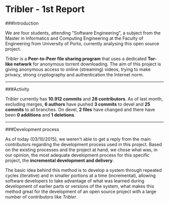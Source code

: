 # Tribler - 1st Report

###Introduction

We are four students, attending "Software Engineering", a subject from the Master in Informatics and Computing Engineering at the Faculty of Engineering from University of Porto, currently analysing this open source project.

_Tribler_ is a **Peer-to-Peer file sharing program** that uses a dedicated **Tor-like network** for anonymous torrent downloading. The aim of this project is giving anonymous access to online (streaming) videos, trying to make privacy, strong cryptography and authentication the Internet norm.

****

###Activity

_Tribler_ currently has **10.912 commits** and **28 contributors**. As of last month, excluding merges, **6 authors** have pushed **3 commits** to devel and **25 commits** to all branches. On devel, **2 files** have changed and there have been **0 additions** and **1 deletions**.

****

###Development process

As of today (03/10/2015), we weren't able to get a reply from the main contributors regarding the development process used in this project. Based on the existing processes and the project at hand, we chose what was, in our opinion, the most adequate development process for this specific project, the **incremental development and delivery**.

The basic idea behind this method is to develop a system through repeated cycles (iterative) and in smaller portions at a time (incremental), allowing software developers to take advantage of what was learned during development of earlier parts or versions of the system, what makes this method great for the development of an open source project with a large number of contributors like _Tribler_.
